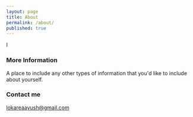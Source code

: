 ```yaml
---
layout: page
title: About
permalink: /about/
published: true
---
```


I

### More Information

A place to include any other types of information that you'd like to include about yourself.

### Contact me

[lokareaayush@gmail.com](mailto:lokareaayush@gmail.com)

